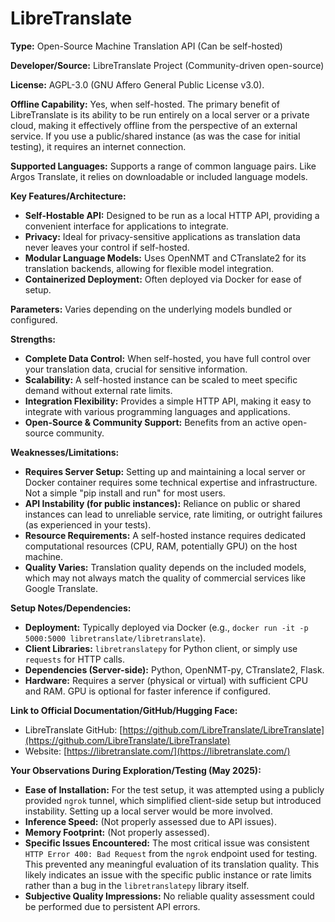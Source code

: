 # LibreTranslate

**Type:** Open-Source Machine Translation API (Can be self-hosted)

**Developer/Source:** LibreTranslate Project (Community-driven open-source)

**License:** AGPL-3.0 (GNU Affero General Public License v3.0).

**Offline Capability:** Yes, when self-hosted. The primary benefit of LibreTranslate is its ability to be run entirely on a local server or a private cloud, making it effectively offline from the perspective of an external service. If you use a public/shared instance (as was the case for initial testing), it requires an internet connection.

**Supported Languages:** Supports a range of common language pairs. Like Argos Translate, it relies on downloadable or included language models.

**Key Features/Architecture:**
* **Self-Hostable API:** Designed to be run as a local HTTP API, providing a convenient interface for applications to integrate.
* **Privacy:** Ideal for privacy-sensitive applications as translation data never leaves your control if self-hosted.
* **Modular Language Models:** Uses OpenNMT and CTranslate2 for its translation backends, allowing for flexible model integration.
* **Containerized Deployment:** Often deployed via Docker for ease of setup.

**Parameters:** Varies depending on the underlying models bundled or configured.

**Strengths:**
* **Complete Data Control:** When self-hosted, you have full control over your translation data, crucial for sensitive information.
* **Scalability:** A self-hosted instance can be scaled to meet specific demand without external rate limits.
* **Integration Flexibility:** Provides a simple HTTP API, making it easy to integrate with various programming languages and applications.
* **Open-Source & Community Support:** Benefits from an active open-source community.

**Weaknesses/Limitations:**
* **Requires Server Setup:** Setting up and maintaining a local server or Docker container requires some technical expertise and infrastructure. Not a simple "pip install and run" for most users.
* **API Instability (for public instances):** Reliance on public or shared instances can lead to unreliable service, rate limiting, or outright failures (as experienced in your tests).
* **Resource Requirements:** A self-hosted instance requires dedicated computational resources (CPU, RAM, potentially GPU) on the host machine.
* **Quality Varies:** Translation quality depends on the included models, which may not always match the quality of commercial services like Google Translate.

**Setup Notes/Dependencies:**
* **Deployment:** Typically deployed via Docker (e.g., `docker run -it -p 5000:5000 libretranslate/libretranslate`).
* **Client Libraries:** `libretranslatepy` for Python client, or simply use `requests` for HTTP calls.
* **Dependencies (Server-side):** Python, OpenNMT-py, CTranslate2, Flask.
* **Hardware:** Requires a server (physical or virtual) with sufficient CPU and RAM. GPU is optional for faster inference if configured.

**Link to Official Documentation/GitHub/Hugging Face:**
* LibreTranslate GitHub: [https://github.com/LibreTranslate/LibreTranslate](https://github.com/LibreTranslate/LibreTranslate)
* Website: [https://libretranslate.com/](https://libretranslate.com/)

**Your Observations During Exploration/Testing (May 2025):**
* **Ease of Installation:** For the test setup, it was attempted using a publicly provided `ngrok` tunnel, which simplified client-side setup but introduced instability. Setting up a local server would be more involved.
* **Inference Speed:** (Not properly assessed due to API issues).
* **Memory Footprint:** (Not properly assessed).
* **Specific Issues Encountered:** The most critical issue was consistent `HTTP Error 400: Bad Request` from the `ngrok` endpoint used for testing. This prevented any meaningful evaluation of its translation quality. This likely indicates an issue with the specific public instance or rate limits rather than a bug in the `libretranslatepy` library itself.
* **Subjective Quality Impressions:** No reliable quality assessment could be performed due to persistent API errors.